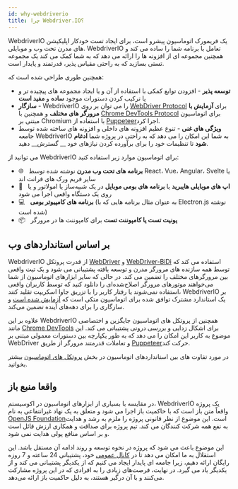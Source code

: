 ```yaml
---
id: why-webdriverio
title: چرا Webdriver.IO؟
---
```


WebdriverIO یک فریمورک اتوماسیون پیشرو است، برای ایجاد تست خودکار اپلیکیشن های مدرن تحت وب و موبایلی. WebdriverIO تعامل با برنامه شما را ساده می کند و همچنین مجموعه ای از افزونه ها را ارائه می دهد که به شما کمک می کند یک مجموعه تستی بسازید که به راحتی مقیاس پذیر، قدرتمند و پایدار است.

همچنین طوری طراحی شده است که:

- __توسعه پذیر__ - افزودن توابع کمکی با استفاده از آن و یا ایجاد مجموعه های پیچیده تر و یا ترکیب کردن دستورات موجود __ساده__ و __مفید است__
- __سازگار__ - WebdriverIO را می توان بر روی [WebDriver Protocol](https://w3c.github.io/webdriver/) برای __آزمایش با مرورگر های مختلف__ و همچنین با [Chrome DevTools Protocol](https://chromedevtools.github.io/devtools-protocol/) برای اتوماسیون مبتنی بر Chromium با استفاده از [Puppeteer](https://pptr.dev/)اجرا کرد.
- __ویژگی های غنی__ - تنوع عظیم افزونه های داخلی و افزونه های ساخته شده توسط جامعه WebdriverIO به شما این امکان را می دهد که به راحتی در پروژه شما __ادغام شود__ تا تنظیمات خود را برای برآورده کردن نیازهای خود __ گسترش__ دهید.

می توانید از WebdriverIO برای اتوماسیون موارد زیر استفاده کنید:

- 🌐 <span>&nbsp;</span> __برنامه های تحت وب مدرن__ نوشته شده توسط React، Vue، Angular، Svelte یا سایر فریم ورک های فرانت اند
- 📱 <span>&nbsp;</span> __اپ های موبایلی هایبرید__ یا __برنامه های بومی موبایل__ در یک شبیه‌ساز یا امولاتور و یا روی یک دستگاه واقعی اجرا می شود
- 💻 <span>&nbsp;</span> __برنامه های کامپیوتر بومی__ (به عنوان مثال برنامه هایی که با Electron.js نوشته شده است)
- 📦 <span>&nbsp;</span> __یونیت تست یا کامپوننت تست__ برای کامپوننت ها در مرورگر

## بر اساس استانداردهای وب

WebdriverIO از قدرت پروتکل [WebDriver](https://w3c.github.io/webdriver/) و [WebDriver-BiDi](https://github.com/w3c/webdriver-bidi) استفاده می کند که توسط همه سازنده های مرورگر مدرن و توسعه یافته پشتیبانی می شود و یک تیت واقعی بین مرورگرهای مختلف را تضمین می کند. در حالی که سایر ابزارهای اتوماسیون از شما می‌خواهند موتورهای مرورگر اصلاح‌شده‌ای را دانلود کنید که توسط کاربران واقعی استفاده نمی‌شوند یا رفتار کاربر را با تزریق جاوا اسکریپت تقلید کنند، WebdriverIO بر یک استاندارد مشترک توافق شده برای اتوماسیون متکی است که [آزمایش شده است](https://wpt.fyi/results/webdriver/tests?label=experimental&label=master&aligned) و سازگاری را برای دهه‌های آینده تضمین می‌کند.

علاوه بر این WebdriverIO همچنین از پروتکل های اتوماسیون جایگزین و اختصاصی مانند [Chrome DevTools](https://chromedevtools.github.io/devtools-protocol/) برای اشکال زدایی و بررسی درونی پشتیبانی می کند. این موضوع به کاربر این امکان را می دهد که به طور یکپارچه بین دستورات معمولی مبتنی بر WebDriver و تعاملات قدرمتند مرورگر از طریق [Puppeteer](https://pptr.dev/)حرکت کند.

در مورد تفاوت های بین استانداردهای اتوماسیون در بخش [پروتکل های اتوماسیون](automationProtocols) بیشتر بخوانید.

## واقعا منبع باز

در مقایسه با بسیاری از ابزارهای اتوماسیون در اکوسیستم، WebdriverIO یک پروژه واقعاً متن باز است که با حاکمیت باز اجرا می شود و متعلق به یک نهاد غیرانتفاعی به نام [OpenJS Foundation](https://openjsf.org/)است. این موضوع از نظر قانونی پروژه را ملزم به رشد و هدایت به نفع همه شرکت کنندگان می کند. تیم پروژه برای صداقت و همکاری ارزش قائل است و بر اساس منافع پولی هدایت نمی شود.

این موضوع باعث می شود که پروژه در نحوه توسعه و روند ادامه آن مستقل باشد. این استقلال به ما امکان می دهد تا در [ کانال عمومی](https://discord.webdriver.io) خود، پشتیبانی 24 ساعته و 7 روزه رایگان ارائه دهیم، زیرا جامعه ای پایدار ایجاد می کنیم که از یکدیگر پشتیبانی می کند و از یکدیگر یاد می گیرد. در نهایت، فرصت‌های زیادی را به افرادی که در این پروژه مشارکت می‌کنند و با آن درگیر هستند، به دلیل حاکمیت باز [](https://github.com/webdriverio/webdriverio/blob/main/GOVERNANCE.md) ارائه می‌دهد.
